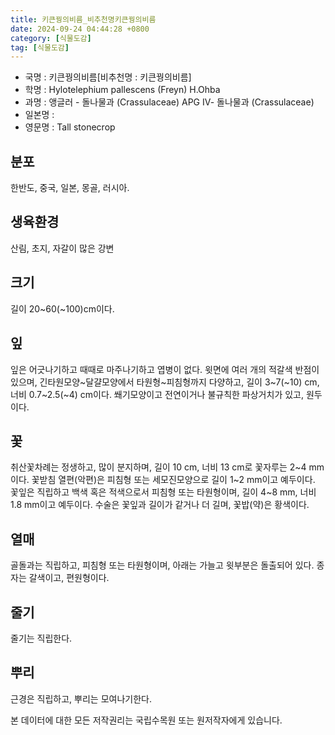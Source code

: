 ```yaml
---
title: 키큰꿩의비름_비추천명키큰꿩의비름
date: 2024-09-24 04:44:28 +0800
category: [식물도감]
tag: [식물도감]
---
```




- 국명 : 키큰꿩의비름[비추천명 : 키큰꿩의비름]
- 학명 : Hylotelephium pallescens (Freyn) H.Ohba
- 과명 : 앵글러 - 돌나물과 (Crassulaceae) APG Ⅳ- 돌나물과 (Crassulaceae)
- 일본명 : 
- 영문명 : Tall stonecrop


## 분포
한반도, 중국, 일본, 몽골, 러시아.
## 생육환경
산림, 초지, 자갈이 많은 강변
## 크기
길이 20~60(~100)cm이다.
## 잎
잎은 어긋나기하고 때때로 마주나기하고 엽병이 없다. 윗면에 여러 개의 적갈색 반점이 있으며, 긴타원모양~달걀모양에서 타원형~피침형까지 다양하고, 길이 3~7(~10) cm, 너비 0.7~2.5(~4) cm이다. 쐐기모양이고 전연이거나 불규칙한 파상거치가 있고, 원두이다.
## 꽃
취산꽃차례는 정생하고, 많이 분지하며, 길이 10 cm, 너비 13 cm로 꽃자루는 2~4 mm이다. 꽃받침 열편(악편)은 피침형 또는 세모진모양으로 길이 1~2 mm이고 예두이다. 꽃잎은 직립하고 백색 혹은 적색으로서 피침형 또는 타원형이며, 길이 4~8 mm, 너비 1.8 mm이고 예두이다. 수술은 꽃잎과 길이가 같거나 더 길며, 꽃밥(약)은 황색이다. 
## 열매
골돌과는 직립하고, 피침형 또는 타원형이며, 아래는 가늘고 윗부분은 돌출되어 있다. 종자는 갈색이고, 편원형이다.
## 줄기
줄기는 직립한다.
## 뿌리
근경은 직립하고, 뿌리는 모여나기한다.






본 데이터에 대한 모든 저작권리는 국립수목원 또는 원저작자에게 있습니다.
